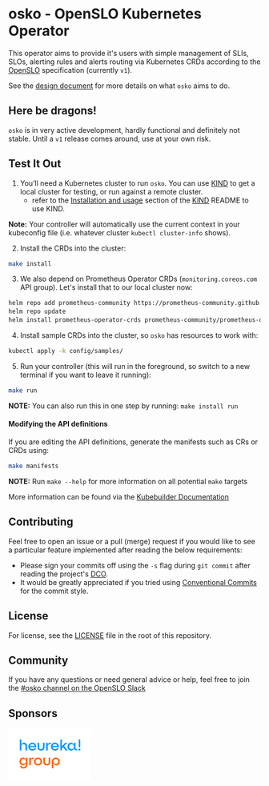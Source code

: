 # osko - OpenSLO Kubernetes Operator

This operator aims to provide it's users with simple management of SLIs, SLOs, alerting rules and alerts routing via Kubernetes CRDs according to the [OpenSLO](https://github.com/OpenSLO/OpenSLO) specification (currently `v1`).

See the [design document](DESIGN.md) for more details on what `osko` aims to do.

## Here be dragons!

`osko` is in very active development, hardly functional and definitely not stable. Until a `v1` release comes around, use at your own risk.

## Test It Out

1. You’ll need a Kubernetes cluster to run `osko`. You can use [KIND](https://sigs.k8s.io/kind) to get a local cluster for testing, or run against a remote cluster.
   - refer to the [Installation and usage](https://github.com/kubernetes-sigs/kind#installation-and-usage) section of the [KIND](https://sigs.k8s.io/kind) README to use KIND.

**Note:** Your controller will automatically use the current context in your kubeconfig file (i.e. whatever cluster `kubectl cluster-info` shows).

2. Install the CRDs into the cluster:

```sh
make install
```

3. We also depend on Prometheus Operator CRDs (`monitoring.coreos.com` API group). Let's install that to our local cluster now:

```sh
helm repo add prometheus-community https://prometheus-community.github.io/helm-charts
helm repo update
helm install prometheus-operator-crds prometheus-community/prometheus-operator-crds
```

4. Install sample CRDs into the cluster, so `osko` has resources to work with:

```sh
kubectl apply -k config/samples/
```

5. Run your controller (this will run in the foreground, so switch to a new terminal if you want to leave it running):

```sh
make run
```

**NOTE:** You can also run this in one step by running: `make install run`

#### Modifying the API definitions

If you are editing the API definitions, generate the manifests such as CRs or CRDs using:

```sh
make manifests
```

**NOTE:** Run `make --help` for more information on all potential `make` targets

More information can be found via the [Kubebuilder Documentation](https://book.kubebuilder.io/introduction.html)

## Contributing

Feel free to open an issue or a pull (merge) request if
you would like to see a particular feature implemented after reading the below requirements:

- Please sign your commits off using the `-s` flag during `git commit` after reading the
  project's [DCO](DCO).
- It would be greatly appreciated if you tried using
  [Conventional Commits](https://www.conventionalcommits.org/en/v1.0.0/) for the commit style.

## License

For license, see the [LICENSE](LICENSE) file in the root of this repository.

## Community

If you have any questions or need general advice or help, feel free to join the
[#osko channel on the OpenSLO Slack](https://openslo.slack.com/archives/C06T64CP5DK)

## Sponsors

<img src="assets/HG Logo_Heureka Group Color.png" width="33%">
